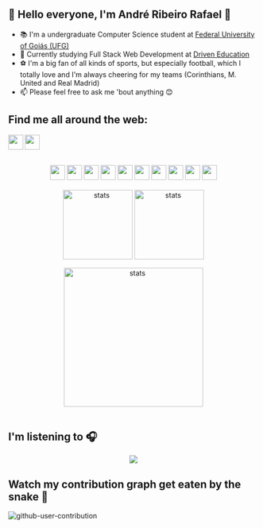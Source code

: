 ## 👋  Hello everyone, I'm André Ribeiro Rafael 👋

- 📚  I'm a undergraduate Computer Science student at <a href="https://www.ufg.br/">Federal University of Goiás (UFG)</a>
- 👀  Currently studying Full Stack Web Development at <a href="https://www.driven.com.br/">Driven Education</a>
- ⚽ I'm a big fan of all kinds of sports, but especially football, which I totally love and I'm always cheering for my teams (Corinthians, M. United and Real Madrid)
- 📫  Please feel free to ask me 'bout anything 😊

## Find me all around the web:
<a href="https://www.linkedin.com/in/iamandreribeiro/" target="blank"><img align="left" src="https://github.com/mishmanners/MishManners/blob/master/socials/transparent-Linkedin-logo-icon.png" alt="" height="30" /></a>
<a href=mailto:andreribeiroorafael@gmail.com target="blank"><img align="center" 
src="https://github.com/mishmanners/MishManners/blob/master/socials/instagram.png" alt="" height="30" /></a>

<br>
<div align="center">
  <img src="https://img.shields.io/badge/html5-282A36?style=for-the-badge&logo=html5&logoColor=78D9F9" height="30"/>
  <img src="https://img.shields.io/badge/css3-282A36?style=for-the-badge&logo=css3&logoColor=78D9F9" height="30"/>
  <img src="https://img.shields.io/badge/javascript-282A36?style=for-the-badge&logo=javascript&logoColor=78D9F9" height="30"/>
  <img src="https://img.shields.io/badge/react-282A36?style=for-the-badge&logo=react&logoColor=78D9F9" height="30"/>
  <img src="https://img.shields.io/badge/node.js-282A36?style=for-the-badge&logo=node.js&logoColor=78D9F9" height="30"/>
  <img src="https://img.shields.io/badge/MongoDB-282A36?style=for-the-badge&logo=mongodb&logoColor=78D9F9" height="30"/>
  <img src="https://img.shields.io/badge/postgres-282A36?style=for-the-badge&logo=postgresql&logoColor=78D9F9" height="30"/>
  <img src="https://img.shields.io/badge/TypeScript-282A36?style=for-the-badge&logo=typescript&logoColor=78D9F9" height="30"/>
  <img src="https://img.shields.io/badge/Prisma-282A36?style=for-the-badge&logo=prisma&logoColor=78D9F9" height="30"/>
  <img src="https://img.shields.io/badge/jest-282A36?style=for-the-badge&logo=jest&logoColor=78D9F9" height="30"/>
</div>

<br>
<div align="center">
  <img height="140em" align="center" alt="stats" src="https://github-readme-stats.vercel.app/api?username=iamandreribeiro&count_private=true&theme=dracula" height="400" />
  <img height="140em" align="center" alt="stats" src="https://github-readme-stats.vercel.app/api/top-langs/?username=iamandreribeiro&show_icons=true&layout=compact&theme=dracula" height="400" />
</div>

<br>
<div align="center">
<img height="280em" align="center" alt="stats" src="https://github-readme-streak-stats.herokuapp.com/?user=iamandreribeiro&theme=dracula" height="800"/>
</div>
<br>

## I'm listening to 🎧
<div align="center">
  <img src="https://spotify-github-profile.vercel.app/api/view?uid=ndr3ntc&cover_image=true&theme=novatorem" />
</div>

## Watch my contribution graph get eaten by the snake 🐍
![github-user-contribution](https://user-images.githubusercontent.com/110317372/193108933-446e6767-f48a-4f2e-896d-698c1d01cbc4.svg)

